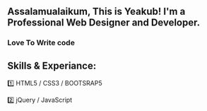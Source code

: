 ## Assalamualaikum, This is Yeakub! I'm a Professional Web Designer and Developer.

### Love To Write code




## Skills & Experiance:
1️⃣ HTML5 / CSS3 / BOOTSRAP5 <br>

2️⃣ jQuery / JavaScript

